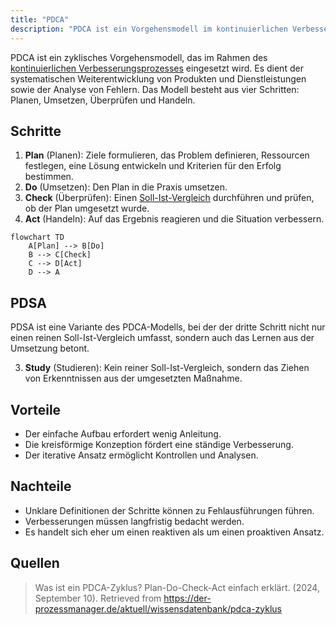 ```yaml
---
title: "PDCA"
description: "PDCA ist ein Vorgehensmodell im kontinuierlichen Verbesserungsprozess mit den Schritten Plan, Do, Check, Act. Es ermöglicht die systematische Entwicklung von Produkten und Fehleranalyse."
---
```


PDCA ist ein zyklisches Vorgehensmodell, das im Rahmen des [kontinuierlichen Verbesserungsprozesses](/open-fidup/lerninhalte/kontinuierlicher-verbesserungsprozess) eingesetzt wird. Es dient der systematischen Weiterentwicklung von Produkten und Dienstleistungen sowie der Analyse von Fehlern. Das Modell besteht aus vier Schritten: Planen, Umsetzen, Überprüfen und Handeln.

## Schritte

1. **Plan** (Planen): Ziele formulieren, das Problem definieren, Ressourcen festlegen, eine Lösung entwickeln und Kriterien für den Erfolg bestimmen.
2. **Do** (Umsetzen): Den Plan in die Praxis umsetzen.
3. **Check** (Überprüfen): Einen [Soll-Ist-Vergleich](/open-fidup/lerninhalte/soll-ist-vergleich) durchführen und prüfen, ob der Plan umgesetzt wurde.
4. **Act** (Handeln): Auf das Ergebnis reagieren und die Situation verbessern.

```mermaid
flowchart TD
    A[Plan] --> B[Do]
    B --> C[Check]
    C --> D[Act]
    D --> A
```

## PDSA

PDSA ist eine Variante des PDCA-Modells, bei der der dritte Schritt nicht nur einen reinen Soll-Ist-Vergleich umfasst, sondern auch das Lernen aus der Umsetzung betont.

3. **Study** (Studieren): Kein reiner Soll-Ist-Vergleich, sondern das Ziehen von Erkenntnissen aus der umgesetzten Maßnahme.

## Vorteile

- Der einfache Aufbau erfordert wenig Anleitung.
- Die kreisförmige Konzeption fördert eine ständige Verbesserung.
- Der iterative Ansatz ermöglicht Kontrollen und Analysen.

## Nachteile

- Unklare Definitionen der Schritte können zu Fehlausführungen führen.
- Verbesserungen müssen langfristig bedacht werden.
- Es handelt sich eher um einen reaktiven als um einen proaktiven Ansatz.

## Quellen

> Was ist ein PDCA-Zyklus? Plan-Do-Check-Act einfach erklärt. (2024, September 10). Retrieved from https://der-prozessmanager.de/aktuell/wissensdatenbank/pdca-zyklus